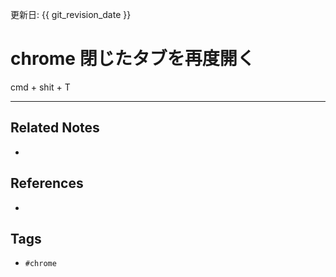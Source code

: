 更新日: {{ git_revision_date }}

# chrome 閉じたタブを再度開く
cmd + shit + T

---
## Related Notes
- 

## References
- 

## Tags
- `#chrome` 